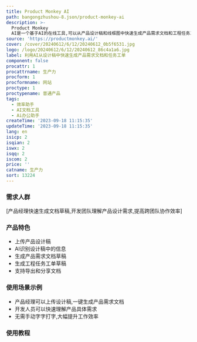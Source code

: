 ```yaml
---
title: Product Monkey AI
path: bangongzhushou-8.json/product-monkey-ai
description: >-
  Product Monkey
  AI是一个基于AI的在线工具,可以从产品设计稿和线框图中快速生成产品需求文档和工程任务工单草稿。它能够大大减少手动编写文档和工单的时间,提高团队效率。
source: 'https://productmonkey.ai/'
cover: /cover/20240612/6/12/20240612_0b5f6531.jpg
logo: /logo/20240612/6/12/20240612_86c4a1a6.jpg
label: 利用AI从设计稿中快速生成产品需求文档和任务工单
component: false
procattr: 1
procattrname: 生产力
procform: 1
procformname: 网站
proctype: 1
proctypename: 普通产品
tags:
  - 效率助手
  - AI文档工具
  - Ai办公助手
createTime: '2023-09-18 11:15:35'
updateTime: '2023-09-18 11:15:35'
lang: en
isicp: 2
isqian: 2
iswx: 2
isqq: 2
iscom: 2
price: ''
catname: 生产力
sort: 13224
---
```




### 需求人群
[产品经理快速生成文档草稿,开发团队理解产品设计需求,提高跨团队协作效率]

### 产品特色
- 上传产品设计稿
- AI识别设计稿中的信息
- 生成产品需求文档草稿
- 生成工程任务工单草稿
- 支持导出和分享文档

### 使用场景示例
- 产品经理可以上传设计稿,一键生成产品需求文档
- 开发人员可以快速理解产品具体需求
- 无需手动字字打字,大幅提升工作效率

### 使用教程


  
